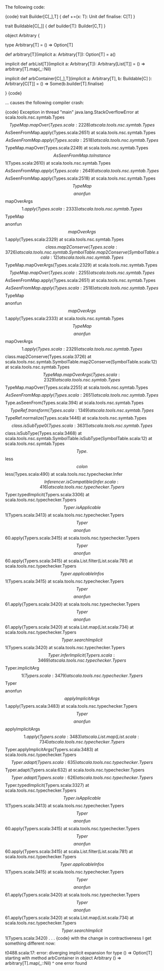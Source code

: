 The following code:

{code}
trait Builder[C[_],T] {
  def +=(x: T): Unit
  def finalise: C[T]
}

trait Buildable[C[_]] {
  def builder[T]: Builder[C,T]
}

object Arbitrary {

  type Arbitrary[T] = () => Option[T]

  def arbitrary[T](implicit a: Arbitrary[T]): Option[T] = a()

  implicit def arbList[T](implicit a: Arbitrary[T]): Arbitrary[List[T]] =
    () => arbitrary[T].map(_::Nil)

  implicit def arbContainer[C[_],T](implicit
    a: Arbitrary[T], b: Buildable[C]
  ): Arbitrary[C[T]] = () => Some(b.builder[T].finalise)

}
{code}

... causes the following compiler crash:

{code}
Exception in thread "main" java.lang.StackOverflowError
  at scala.tools.nsc.symtab.Types$$TypeMap.mapOver(Types.scala:2228)
  at scala.tools.nsc.symtab.Types$$AsSeenFromMap.apply(Types.scala:2651)
  at scala.tools.nsc.symtab.Types$$AsSeenFromMap.apply(Types.scala:2518)
  at scala.tools.nsc.symtab.Types$$TypeMap.mapOver(Types.scala:2249)
  at scala.tools.nsc.symtab.Types$$AsSeenFromMap.toInstance$$1(Types.scala:2610)
  at scala.tools.nsc.symtab.Types$$AsSeenFromMap.apply(Types.scala:2649)
  at scala.tools.nsc.symtab.Types$$AsSeenFromMap.apply(Types.scala:2518)
  at scala.tools.nsc.symtab.Types$$TypeMap$$$$anonfun$$mapOverArgs$$1.apply(Types.scala:2333)
  at scala.tools.nsc.symtab.Types$$TypeMap$$$$anonfun$$mapOverArgs$$1.apply(Types.scala:2329)
  at scala.tools.nsc.symtab.Types$$class.map2Conserve(Types.scala:3726)
  at scala.tools.nsc.symtab.SymbolTable.map2Conserve(SymbolTable.scala:12)
  at scala.tools.nsc.symtab.Types$$TypeMap.mapOverArgs(Types.scala:2329)
  at scala.tools.nsc.symtab.Types$$TypeMap.mapOver(Types.scala:2255)
  at scala.tools.nsc.symtab.Types$$AsSeenFromMap.apply(Types.scala:2651)
  at scala.tools.nsc.symtab.Types$$AsSeenFromMap.apply(Types.scala:2518)
  at scala.tools.nsc.symtab.Types$$TypeMap$$$$anonfun$$mapOverArgs$$1.apply(Types.scala:2333)
  at scala.tools.nsc.symtab.Types$$TypeMap$$$$anonfun$$mapOverArgs$$1.apply(Types.scala:2329)
  at scala.tools.nsc.symtab.Types$$class.map2Conserve(Types.scala:3726)
  at scala.tools.nsc.symtab.SymbolTable.map2Conserve(SymbolTable.scala:12)
  at scala.tools.nsc.symtab.Types$$TypeMap.mapOverArgs(Types.scala:2329)
  at scala.tools.nsc.symtab.Types$$TypeMap.mapOver(Types.scala:2255)
  at scala.tools.nsc.symtab.Types$$AsSeenFromMap.apply(Types.scala:2651)
  at scala.tools.nsc.symtab.Types$$Type.asSeenFrom(Types.scala:394)
  at scala.tools.nsc.symtab.Types$$TypeRef.transform(Types.scala:1349)
  at scala.tools.nsc.symtab.Types$$TypeRef.normalize(Types.scala:1446)
  at scala.tools.nsc.symtab.Types$$class.isSubType0(Types.scala:3631)
  at scala.tools.nsc.symtab.Types$$class.isSubType(Types.scala:3468)
  at scala.tools.nsc.symtab.SymbolTable.isSubType(SymbolTable.scala:12)
  at scala.tools.nsc.symtab.Types$$Type.$$less$$colon$$less(Types.scala:490)
  at scala.tools.nsc.typechecker.Infer$$Inferencer.isCompatible(Infer.scala:416)
  at scala.tools.nsc.typechecker.Typers$$Typer.typedImplicit(Typers.scala:3306)
  at scala.tools.nsc.typechecker.Typers$$Typer.isApplicable$$1(Typers.scala:3413)
  at scala.tools.nsc.typechecker.Typers$$Typer$$$$anonfun$$60.apply(Typers.scala:3415)
  at scala.tools.nsc.typechecker.Typers$$Typer$$$$anonfun$$60.apply(Typers.scala:3415)
  at scala.List.filter(List.scala:781)
  at scala.tools.nsc.typechecker.Typers$$Typer.applicableInfos$$1(Typers.scala:3415)
  at scala.tools.nsc.typechecker.Typers$$Typer$$$$anonfun$$61.apply(Typers.scala:3420)
  at scala.tools.nsc.typechecker.Typers$$Typer$$$$anonfun$$61.apply(Typers.scala:3420)
  at scala.List.map(List.scala:734)
  at scala.tools.nsc.typechecker.Typers$$Typer.searchImplicit$$1(Typers.scala:3420)
  at scala.tools.nsc.typechecker.Typers$$Typer.inferImplicit(Typers.scala:3469)
  at scala.tools.nsc.typechecker.Typers$$Typer.implicitArg$$1(Typers.scala:3479)
  at scala.tools.nsc.typechecker.Typers$$Typer$$$$anonfun$$applyImplicitArgs$$1.apply(Typers.scala:3483)
  at scala.tools.nsc.typechecker.Typers$$Typer$$$$anonfun$$applyImplicitArgs$$1.apply(Typers.scala:3483)
  at scala.List.map(List.scala:734)
  at scala.tools.nsc.typechecker.Typers$$Typer.applyImplicitArgs(Typers.scala:3483)
  at scala.tools.nsc.typechecker.Typers$$Typer.adapt(Typers.scala:635)
  at scala.tools.nsc.typechecker.Typers$$Typer.adapt(Typers.scala:632)
  at scala.tools.nsc.typechecker.Typers$$Typer.adapt(Typers.scala:626)
  at scala.tools.nsc.typechecker.Typers$$Typer.typedImplicit(Typers.scala:3327)
  at scala.tools.nsc.typechecker.Typers$$Typer.isApplicable$$1(Typers.scala:3413)
  at scala.tools.nsc.typechecker.Typers$$Typer$$$$anonfun$$60.apply(Typers.scala:3415)
  at scala.tools.nsc.typechecker.Typers$$Typer$$$$anonfun$$60.apply(Typers.scala:3415)
  at scala.List.filter(List.scala:781)
  at scala.tools.nsc.typechecker.Typers$$Typer.applicableInfos$$1(Typers.scala:3415)
  at scala.tools.nsc.typechecker.Typers$$Typer$$$$anonfun$$61.apply(Typers.scala:3420)
  at scala.tools.nsc.typechecker.Typers$$Typer$$$$anonfun$$61.apply(Typers.scala:3420)
  at scala.List.map(List.scala:734)
  at scala.tools.nsc.typechecker.Typers$$Typer.searchImplicit$$1(Typers.scala:3420)
  .
  .
  .
{code}
with the change in contractiveness I get something different now:

t0488.scala:17: error: diverging implicit expansion for type () => Option[T]
starting with method arbContainer in object Arbitrary
    () => arbitrary[T].map(_::Nil)
          ^
one error found
